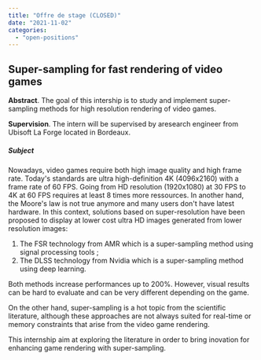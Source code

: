 ```yaml
---
title: "Offre de stage (CLOSED)"
date: "2021-11-02"
categories: 
  - "open-positions"
---
```


## Super-sampling for fast rendering of video games

**Abstract**. The goal of this intership is to study and implement super-sampling methods for high resolution rendering of video games.

**Supervision**. The intern will be supervised by aresearch engineer from Ubisoft La Forge located in Bordeaux.

##### Subject

Nowadays, video games require both high image quality and high frame rate. Today's standards are ultra high-definition 4K (4096x2160) with a frame rate of 60 FPS. Going from HD resolution (1920x1080) at 30 FPS to 4K at 60 FPS requires at least 8 times more ressources. In another hand, the Moore's law is not true anymore and many users don't have latest hardware. In this context, solutions based on super-resolution have been proposed to display at lower cost ultra HD images generated from lower resolution images:

1. The FSR technology from AMR which is a super-sampling method using signal processing tools ;
2. The DLSS technology from Nvidia which is a super-sampling method using deep learning.

Both methods increase performances up to 200%. However, visual results can be hard to evaluate and can be very different depending on the game.

On the other hand, super-sampling is a hot topic from the scientific literature, although these approaches are not always suited for real-time or memory constraints that arise from the video game rendering.

This internship aim at exploring the literature in order to bring inovation for enhancing game rendering with super-sampling.
